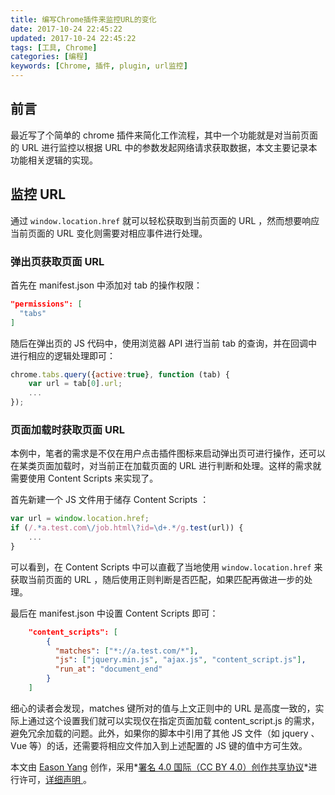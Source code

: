 ```yaml
---
title: 编写Chrome插件来监控URL的变化
date: 2017-10-24 22:45:22
updated: 2017-10-24 22:45:22
tags: [工具, Chrome]
categories: [编程]
keywords: [Chrome, 插件, plugin, url监控]
---
```


## 前言

最近写了个简单的 chrome 插件来简化工作流程，其中一个功能就是对当前页面的 URL 进行监控以根据 URL 中的参数发起网络请求获取数据，本文主要记录本功能相关逻辑的实现。

## 监控 URL

通过 `window.location.href` 就可以轻松获取到当前页面的 URL ，然而想要响应当前页面的 URL 变化则需要对相应事件进行处理。

### 弹出页获取页面 URL

首先在 manifest.json 中添加对 tab 的操作权限：

```json
"permissions": [ 
  "tabs"
]
```

<!--more-->随后在弹出页的 JS 代码中，使用浏览器 API 进行当前 tab 的查询，并在回调中进行相应的逻辑处理即可：

```javascript
chrome.tabs.query({active:true}, function (tab) {
    var url = tab[0].url;
  	...
});
```

### 页面加载时获取页面 URL

本例中，笔者的需求是不仅在用户点击插件图标来启动弹出页可进行操作，还可以在某类页面加载时，对当前正在加载页面的 URL 进行判断和处理。这样的需求就需要使用 Content Scripts 来实现了。

首先新建一个 JS 文件用于储存 Content Scripts ：

```javascript
var url = window.location.href;
if (/.*a.test.com\/job.html\?id=\d+.*/g.test(url)) {
    ...	
}
```

可以看到，在 Content Scripts 中可以直截了当地使用 `window.location.href` 来获取当前页面的 URL ，随后使用正则判断是否匹配，如果匹配再做进一步的处理。

最后在 manifest.json 中设置 Content Scripts 即可：

```json
    "content_scripts": [
        {
          "matches": ["*://a.test.com/*"],
          "js": ["jquery.min.js", "ajax.js", "content_script.js"],
          "run_at": "document_end"
        }
    ]
```

细心的读者会发现，matches 键所对的值与上文正则中的 URL 是高度一致的，实际上通过这个设置我们就可以实现仅在指定页面加载 content_script.js 的需求，避免冗余加载的问题。此外，如果你的脚本中引用了其他 JS 文件（如 jquery 、Vue 等）的话，还需要将相应文件加入到上述配置的 JS 键的值中方可生效。

本文由 [Eason Yang](https://eason-yang.com) 创作，采用*[署名 4.0 国际（CC BY 4.0）创作共享协议](http://creativecommons.org/licenses/by/4.0/deed.zh)*进行许可，[详细声明 ](https://eason-yang.com/about/)。